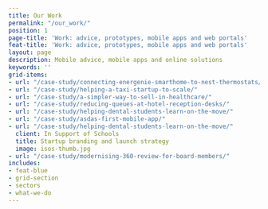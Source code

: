 ```yaml
---
title: Our Work
permalink: "/our_work/"
position: 1
page-title: 'Work: advice, prototypes, mobile apps and web portals'
feat-title: 'Work: advice, prototypes, mobile apps and web portals'
layout: page
description: Mobile advice, mobile apps and online solutions
keywords: ''
grid-items:
- url: "/case-study/connecting-energenie-smarthome-to-nest-thermostats/"
- url: "/case-study/helping-a-taxi-startup-to-scale/"
- url: "/case-study/a-simpler-way-to-sell-in-healthcare/"
- url: "/case-study/reducing-queues-at-hotel-reception-desks/"
- url: "/case-study/helping-dental-students-learn-on-the-move/"
- url: "/case-study/asdas-first-mobile-app/"
- url: "/case-study/helping-dental-students-learn-on-the-move/"
  client: In Support of Schools
  title: Startup branding and launch strategy
  image: isos-thumb.jpg
- url: "/case-study/modernising-360-review-for-board-members/"
includes:
- feat-blue
- grid-section
- sectors
- what-we-do
---
```

